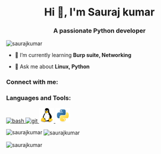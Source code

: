 <h1 align="center">Hi 👋, I'm Sauraj kumar</h1>
<h3 align="center">A passionate Python developer</h3>

<p align="left"> <img src="https://komarev.com/ghpvc/?username=saurajkumar&label=Profile%20views&color=0e75b6&style=flat" alt="saurajkumar" /> </p>

- 🌱 I’m currently learning **Burp suite, Networking**

- 💬 Ask me about **Linux, Python**

<h3 align="left">Connect with me:</h3>
<p align="left">
</p>

<h3 align="left">Languages and Tools:</h3>
<p align="left"> <a href="https://www.gnu.org/software/bash/" target="_blank" rel="noreferrer"> <img src="https://www.vectorlogo.zone/logos/gnu_bash/gnu_bash-icon.svg" alt="bash" width="40" height="40"/> </a> <a href="https://git-scm.com/" target="_blank" rel="noreferrer"> <img src="https://www.vectorlogo.zone/logos/git-scm/git-scm-icon.svg" alt="git" width="40" height="40"/> </a> <a href="https://www.linux.org/" target="_blank" rel="noreferrer"> <img src="https://raw.githubusercontent.com/devicons/devicon/master/icons/linux/linux-original.svg" alt="linux" width="40" height="40"/> </a> <a href="https://www.python.org" target="_blank" rel="noreferrer"> <img src="https://raw.githubusercontent.com/devicons/devicon/master/icons/python/python-original.svg" alt="python" width="40" height="40"/> </a> </p>

<p><img align="left" src="https://github-readme-stats.vercel.app/api/top-langs?username=saurajkumar&show_icons=true&locale=en&layout=compact" alt="saurajkumar" /></p>

<p>&nbsp;<img align="center" src="https://github-readme-stats.vercel.app/api?username=saurajkumar&show_icons=true&locale=en" alt="saurajkumar" /></p>

<p><img align="center" src="https://github-readme-streak-stats.herokuapp.com/?user=saurajkumar&" alt="saurajkumar" /></p>
